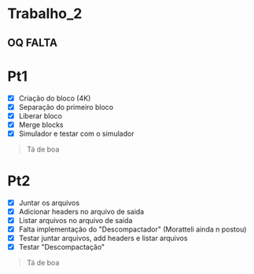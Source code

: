 # Trabalho_2
## OQ FALTA

# Pt1

- [x] Criação do bloco (4K)
- [x] Separação do primeiro bloco
- [x] Liberar bloco
- [x] Merge blocks
- [x] Simulador e testar com o simulador
> Tá de boa

# Pt2
- [x] Juntar os arquivos
- [x] Adicionar headers no arquivo de saida
- [x] Listar arquivos no arquivo de saida
- [x] Falta implementação do "Descompactador" (Moratteli ainda n postou)
- [x] Testar juntar arquivos, add headers e listar arquivos
- [x] Testar "Descompactação"
> Tá de boa
